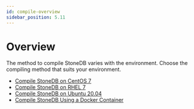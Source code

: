 ```yaml
---
id: compile-overview
sidebar_position: 5.11
---
```


# Overview

The method to compile StoneDB varies with the environment. Choose the compiling method that suits your environment.

- [Compile StoneDB on CentOS 7](./compile-using-centos7)
- [Compile StoneDB on RHEL 7](./compile-using-redhat7)
- [Compile StoneDB on Ubuntu 20.04](./compile-using-ubuntu2004.md)
- [Compile StoneDB Using a Docker Container](./compile-using-docker.md)



